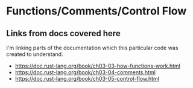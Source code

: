 # Functions/Comments/Control Flow

## Links from docs covered here

I'm linking parts of the documentation which this particular code was created to understand.

- <https://doc.rust-lang.org/book/ch03-03-how-functions-work.html>
- <https://doc.rust-lang.org/book/ch03-04-comments.html>
- <https://doc.rust-lang.org/book/ch03-05-control-flow.html>
